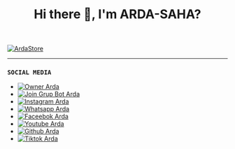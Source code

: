 <h1 align='center'> Hi there 👋, I'm ARDA-SAHA? </h1>











ㅤ
ㅤ


<a href="https://github.com/ardastore"><img src="https://i.ibb.co/DWvz6SY/20220108-131115.jpg" alt="ArdaStore" border="0"></a>

___






### `SOCIAL MEDIA`
- [![Owner Arda](https://img.shields.io/badge/Developer-ArdaSaha-brightgreen)](https://bit.ly/ardaStore)
- [![Join Grup Bot Arda](https://img.shields.io/badge/Join%20Group-000000?style=social&logo=whatsapp&logoColor=brightgreen)](https://chat.whatsapp.com/CFpy7emsxtqGTCqW4ZUKpl) 
- [![Instagram Arda](https://img.shields.io/badge/Instagram-000000?style=social&logo=instagram&logoColor=ff69b4)](https://bit.ly/ArdaSaha10)
- [![Whatsapp Arda](https://img.shields.io/badge/WhatsApp-000000?style=social&logo=whatsapp&logoColor=brightgreen)](https://bit.ly/ardaStore) 
- [![Faceebok Arda](https://img.shields.io/badge/Facebook-ff007f?style=social&logo=facebook&logoColor=0080ff)](https://bit.ly/TikTokArda)
- [![Youtube Arda](https://img.shields.io/badge/Youtube-000000?style=social&logo=youtube&logoColor=red)](https://bit.ly/YTarda)
- [![Github Arda](https://img.shields.io/badge/Github-000000?style=social&logo=github&logoColor=000000)](https://github.com/ardaweb)
- [![Tiktok Arda](https://img.shields.io/badge/TikTok-ff007f?style=social&logo=tiktok&logoColor=ff00ff)](https://bit.ly/TikTokArda)



